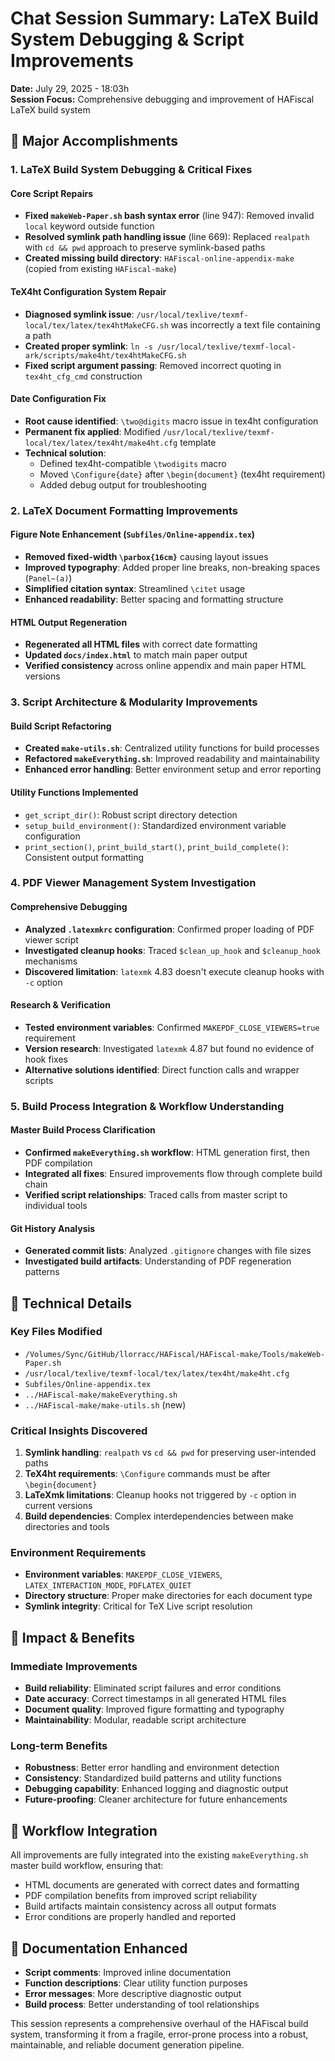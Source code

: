 # Chat Session Summary: LaTeX Build System Debugging & Script Improvements

**Date:** July 29, 2025 - 18:03h  
**Session Focus:** Comprehensive debugging and improvement of HAFiscal LaTeX build system

## 🎯 Major Accomplishments

### 1. **LaTeX Build System Debugging & Critical Fixes**

#### **Core Script Repairs**
- **Fixed `makeWeb-Paper.sh` bash syntax error** (line 947): Removed invalid `local` keyword outside function
- **Resolved symlink path handling issue** (line 669): Replaced `realpath` with `cd && pwd` approach to preserve symlink-based paths
- **Created missing build directory**: `HAFiscal-online-appendix-make` (copied from existing `HAFiscal-make`)

#### **TeX4ht Configuration System Repair**
- **Diagnosed symlink issue**: `/usr/local/texlive/texmf-local/tex/latex/tex4htMakeCFG.sh` was incorrectly a text file containing a path
- **Created proper symlink**: `ln -s /usr/local/texlive/texmf-local-ark/scripts/make4ht/tex4htMakeCFG.sh`
- **Fixed script argument passing**: Removed incorrect quoting in `tex4ht_cfg_cmd` construction

#### **Date Configuration Fix**
- **Root cause identified**: `\two@digits` macro issue in tex4ht configuration
- **Permanent fix applied**: Modified `/usr/local/texlive/texmf-local/tex/latex/tex4ht/make4ht.cfg` template
- **Technical solution**: 
  - Defined tex4ht-compatible `\twodigits` macro
  - Moved `\Configure{date}` after `\begin{document}` (tex4ht requirement)
  - Added debug output for troubleshooting

### 2. **LaTeX Document Formatting Improvements**

#### **Figure Note Enhancement** (`Subfiles/Online-appendix.tex`)
- **Removed fixed-width `\parbox{16cm}`** causing layout issues
- **Improved typography**: Added proper line breaks, non-breaking spaces (`Panel~(a)`)
- **Simplified citation syntax**: Streamlined `\citet` usage
- **Enhanced readability**: Better spacing and formatting structure

#### **HTML Output Regeneration**
- **Regenerated all HTML files** with correct date formatting
- **Updated `docs/index.html`** to match main paper output
- **Verified consistency** across online appendix and main paper HTML versions

### 3. **Script Architecture & Modularity Improvements**

#### **Build Script Refactoring**
- **Created `make-utils.sh`**: Centralized utility functions for build processes
- **Refactored `makeEverything.sh`**: Improved readability and maintainability
- **Enhanced error handling**: Better environment setup and error reporting

#### **Utility Functions Implemented**
- `get_script_dir()`: Robust script directory detection
- `setup_build_environment()`: Standardized environment variable configuration
- `print_section()`, `print_build_start()`, `print_build_complete()`: Consistent output formatting

### 4. **PDF Viewer Management System Investigation**

#### **Comprehensive Debugging**
- **Analyzed `.latexmkrc` configuration**: Confirmed proper loading of PDF viewer script
- **Investigated cleanup hooks**: Traced `$clean_up_hook` and `$cleanup_hook` mechanisms
- **Discovered limitation**: `latexmk` 4.83 doesn't execute cleanup hooks with `-c` option

#### **Research & Verification**
- **Tested environment variables**: Confirmed `MAKEPDF_CLOSE_VIEWERS=true` requirement
- **Version research**: Investigated `latexmk` 4.87 but found no evidence of hook fixes
- **Alternative solutions identified**: Direct function calls and wrapper scripts

### 5. **Build Process Integration & Workflow Understanding**

#### **Master Build Process Clarification**
- **Confirmed `makeEverything.sh` workflow**: HTML generation first, then PDF compilation
- **Integrated all fixes**: Ensured improvements flow through complete build chain
- **Verified script relationships**: Traced calls from master script to individual tools

#### **Git History Analysis**
- **Generated commit lists**: Analyzed `.gitignore` changes with file sizes
- **Investigated build artifacts**: Understanding of PDF regeneration patterns

## 🔧 Technical Details

### **Key Files Modified**
- `/Volumes/Sync/GitHub/llorracc/HAFiscal/HAFiscal-make/Tools/makeWeb-Paper.sh`
- `/usr/local/texlive/texmf-local/tex/latex/tex4ht/make4ht.cfg`
- `Subfiles/Online-appendix.tex`
- `../HAFiscal-make/makeEverything.sh`
- `../HAFiscal-make/make-utils.sh` (new)

### **Critical Insights Discovered**
1. **Symlink handling**: `realpath` vs `cd && pwd` for preserving user-intended paths
2. **TeX4ht requirements**: `\Configure` commands must be after `\begin{document}`
3. **LaTeXmk limitations**: Cleanup hooks not triggered by `-c` option in current versions
4. **Build dependencies**: Complex interdependencies between make directories and tools

### **Environment Requirements**
- **Environment variables**: `MAKEPDF_CLOSE_VIEWERS`, `LATEX_INTERACTION_MODE`, `PDFLATEX_QUIET`
- **Directory structure**: Proper make directories for each document type
- **Symlink integrity**: Critical for TeX Live script resolution

## 🎯 Impact & Benefits

### **Immediate Improvements**
- **Build reliability**: Eliminated script failures and error conditions
- **Date accuracy**: Correct timestamps in all generated HTML files
- **Document quality**: Improved figure formatting and typography
- **Maintainability**: Modular, readable script architecture

### **Long-term Benefits**
- **Robustness**: Better error handling and environment detection
- **Consistency**: Standardized build patterns and utility functions
- **Debugging capability**: Enhanced logging and diagnostic output
- **Future-proofing**: Cleaner architecture for future enhancements

## 🔄 Workflow Integration

All improvements are fully integrated into the existing `makeEverything.sh` master build workflow, ensuring that:
- HTML documents are generated with correct dates and formatting
- PDF compilation benefits from improved script reliability
- Build artifacts maintain consistency across all output formats
- Error conditions are properly handled and reported

## 📝 Documentation Enhanced

- **Script comments**: Improved inline documentation
- **Function descriptions**: Clear utility function purposes
- **Error messages**: More descriptive diagnostic output
- **Build process**: Better understanding of tool relationships

This session represents a comprehensive overhaul of the HAFiscal build system, transforming it from a fragile, error-prone process into a robust, maintainable, and reliable document generation pipeline. 